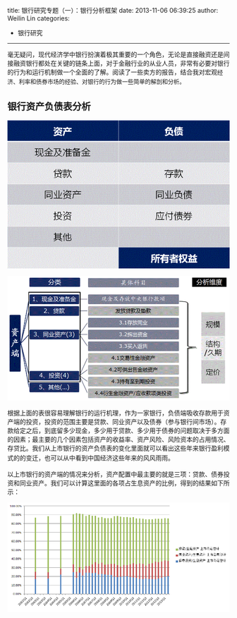 title: 银行研究专题（一）：银行分析框架
date: 2013-11-06 06:39:25
author: Weilin Lin
categories:
- 银行研究
---

毫无疑问，现代经济学中银行扮演着极其重要的一个角色，无论是直接融资还是间接融资银行都处在关键的链条上面，对于金融行业的从业人员，非常有必要对银行的行为和运行机制做一个全面的了解。阅读了一些卖方的报告，结合我对宏观</span><span style="font-size: 13px; line-height: 1.6em;">经济、利率和债券市场的经验、对银行的行为做一些简单的解剖和分析。

## 银行资产负债表分析

![银行资产负债表](/uploads/2013/11/银行资产负债表.gif)

![](/uploads/2013/11/银行资产负债表资产端.gif)

根据上面的表很容易理解银行的运行机理，作为一家银行，负债端吸收存款用于资产端的投资，投资的范围主要是贷款、同业资产以及债券（参与银行间市场）。存款给定之后，到底留多少现金，多少用于贷款、多少用于债券的问题取决于多方面的因素；最主要的几个因素包括资产的收益率、资产风险、风险资本的占用情况、存贷比。<span style="line-height: 1.6em;">我们从上市银行的资产负债表的变化里面就可以看出这些年来银行盈利模式的的变迁，也可以从中看到中国经济这些年来的风风雨雨。</span>

以上市银行的资产端的情况来分析，资产配置中最主要的就是三项：贷款、债券投资和同业资产。我们可以计算这里面的各项占生息资产的比例，得到的结果如下所示：

![银行资产配置](/uploads/2013/11/银行资产配置.png)

